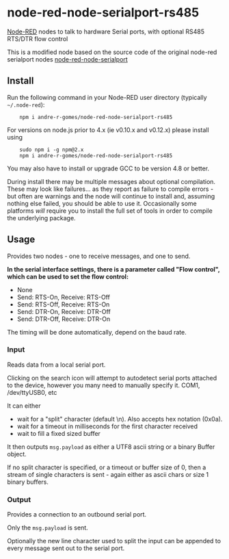node-red-node-serialport-rs485
========================

<a href="http://nodered.org" target="_new">Node-RED</a> nodes to talk to
hardware Serial ports, with optional RS485 RTS/DTR flow control

This is a modified node based on the source code of the original node-red serialport nodes <a href="https://www.npmjs.com/package/node-red-node-serialport">node-red-node-serialport</a>

Install
-------

Run the following command in your Node-RED user directory (typically `~/.node-red`):

        npm i andre-r-gomes/node-red-node-serialport-rs485

For versions on node.js prior to 4.x (ie v0.10.x and v0.12.x) please install using

        sudo npm i -g npm@2.x
        npm i andre-r-gomes/node-red-node-serialport-rs485

You may also have to install or upgrade GCC to be version 4.8 or better.


During install there may be multiple messages about optional compilation.
These may look like failures... as they report as failure to compile errors -
but often are warnings and the node will continue to install and, assuming nothing else
failed, you should be able to use it. Occasionally some platforms *will* require
you to install the full set of tools in order to compile the underlying package.


Usage
-----

Provides two nodes - one to receive messages, and one to send.

<b>In the serial interface settings, there is a parameter called "Flow control", which can be used to set the flow control:</b>
- None
- Send: RTS-On, Receive: RTS-Off
- Send: RTS-Off, Receive: RTS-On
- Send: DTR-On, Receive: DTR-Off
- Send: DTR-Off, Receive: DTR-On

The timing will be done automatically, depend on the baud rate.

### Input

Reads data from a local serial port.

Clicking on the search icon will attempt to autodetect serial ports attached to
the device, however you many need to manually specify it. COM1, /dev/ttyUSB0, etc

It can either

 - wait for a "split" character (default \n). Also accepts hex notation (0x0a).
 - wait for a timeout in milliseconds for the first character received
 - wait to fill a fixed sized buffer
 
It then outputs `msg.payload` as either a UTF8 ascii string or a binary Buffer object.

If no split character is specified, or a timeout or buffer size of 0, then a stream
of single characters is sent - again either as ascii chars or size 1 binary buffers.

### Output

Provides a connection to an outbound serial port.

Only the `msg.payload` is sent.

Optionally the new line character used to split the input can be appended to every message sent out to the serial port.
